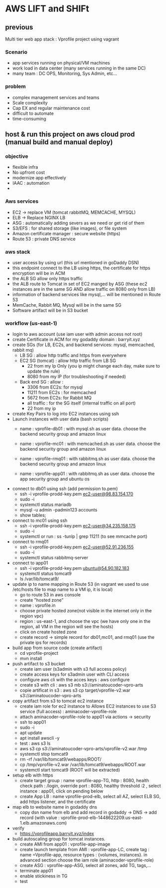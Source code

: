 # AWS LIFT and SHIFt

## previous 
Multi tier web app stack : Vprofile project using vagrant
### Scenario
- app services running on physical/VM machines
- work load in data center (many services running in the same DC)
- many team : DC OPS, Monitoring, Sys Admin, etc...

### problem 
- complex management services and teams 
- Scale complexity
- Cap EX and regular maintenance cost
- difficult to automate
- time-consuming

## host & run this project on aws cloud prod (manual build and manual deploy)

### objective
- flexible infra
- No upfront cost
- modernize app effectively
- IAAC : automation
- 
### Aws services
- EC2 -> replace VM (tomcat rabbitMQ, MEMCACHE, MYSQL)
- ELB -> Replace NGINX LB
- ASG : automatically adding severs as we need or get rid of them
- S3/EFS : for shared storage (like images), or file system
- Amazon certificate manager : secure website (https) 
- Route 53 : private DNS service

### aws stack
- user access by using url (this url mentioned in goDaddy DSN)
- this endpoint connect to the LB using https, the certificate for https encryption will be in ACM
- the ALB SG allow only https traffic
- the ALB route to Tomcat in set of EC2 manged by ASG (these ec2 instances are in the same SG AND allow traffic on 8080 only from LB)
- information of backend services like mysql,... will be mentioned in Route 53
- MemCache, Rabbit MQ, Mysql will be in the same SG
- Software artifact will be in S3 bucket

### workflow (us-east-1)
- login to aws account (use iam user with admin access not root)
- create Certificate in ACM for my godaddy domain : barryit.xyz
- create SGs (for LB, EC2s, and backend services: mysql, memcached, rabbit mq)
    - LB SG  : allow http traffic and https from everywhere
    - EC2 SG (tomcat) : allow http traffic from LB SG
        - 22 from my Ip Only (you ip might change each day, make sure to update the rule)
        - 8080 from my IP (for troubleshooting if needed)
    - Back end SG : allow :
        - 3306 from EC2s: for mysql 
        - 11211 from EC2s : for memcached
        - 5672 from EC2s: for Rabbit MQ
        - all traffic : for the SG itself (internal traffic on all port)
        - 22 from my ip 
- create Key Pairs to log into EC2 instances using ssh
- Launch instances with user data (bash scripts)
  - name : vprofile-db01 : with mysql.sh as user data. choose the backend security group and amazon linux
  - name : vprofile-mc01 : with memcached.sh as user data. choose the backend security group and amazon linux
  - name : vprofile-rmq01 : with rabbitmq.sh as user data. choose the backend security group and amazon linux

  - name : vprofile-app01 : with rabbitmq.sh as user data. choose the app security group and ubuntu os
- connect to db01 using ssh (add permission to.pem)
    - ssh -i vprofile-prodd-key.pem ec2-user@98.83.154.170
    - sudo -i
    - systemctl status mariadb
    - mysql -u admin -padmin123 accounts
    - show tables;
- connect to mc01 using ssh
    - ssh -i vprofile-prodd-key.pem ec2-user@34.235.158.175
    - sudo -i
    - systemctl or run :  ss -tunlp | grep 11211 (to see mmcache port)
- connect to rmq01
    - ssh -i vprofile-prodd-key.pem ec2-user@52.91.236.155
    - sudo -i
    - systemctl status rabbitmq-server
- connect to app01
  - ssh -i vprofile-prodd-key.pem ubuntu@54.90.182.183
  - systemctl status tomcat9
  -  ls /var/lib/tomcat9/
- update ip to name mapping in Route 53 (in vagrant we used to use /etc/hosts file to map name to a VM ip, it is local) 
  - go to route 53 in aws console
  - create "hosted zone"
  - name : vprofile.in
  - choose private hosted zone(not visible in the internet only in the region vpc)
  - region : us-east-1, and choose the vpc (we have only one in the region, all VM in the region will see the hosts)
  - click on create hosted zone
  - create record -> simple record for db01,mc01, and rmq01 (use the private ips for records)
- build app from source code (create artifact)
  - cd vprofile-project
  - mvn install
- push artifact to s3 bucket
  - create iam user (s3admin with s3 full access policy)
  - create access keys for s3admin user with CLI access
  - configure aws cli with the acces keys : aws configure
  - create s3 with cli : aws s3 mb s3://aminatoucoder-vpro-arts
  - copie artificat in s3 :  aws s3 cp target/vprofile-v2.war s3://aminatoucoder-vpro-arts
- copy artifact from s3 to tomcat ec2 instance
  - create iam role for ec2 instance to Allows EC2 instances to use S3 service (full access) : aminacoder-vprofile-role
  - attach aminacoder-vprofile-role to app01 via actions -> security
  - ssh to app01
  - sudo -i
  - apt update
  - apt install awscli -y
  - test : aws s3 ls
  - aws s3 cp s3://aminatoucoder-vpro-arts/vprofile-v2.war /tmp
  - systemctl stop tomcat9
  - rm -rf /var/lib/tomcat9/webapps/ROOT/
  -  cp /tmp/vprofile-v2.war /var/lib/tomcat9/webapps/ROOT.war
  - systemctl start tomcat9 (ROOT will be extracted)
- setup elb with https
  - create target group : name vprofile-app-TG, http : 8080, health check path : /login, override port : 8080, healthy threshold :2 , select instance : app01, click on pending below
  - create App LB : name vprofile-prod-elb, select all AZ, select  ELB SG, add https listener, and the certificate 
- map elb to website name in godaddy dns
  - copy dsn name from elb and add record in godaddy -> DNS -> add record (with value : vprofile-prod-elb-1448622209.us-east-1.elb.amazonaws.com)
- verify
  - https://vprofileapp.barryit.xyz/index
- build autoscaling group for tomcat instances.
  - create AMI from app01 : vprofile-app-image
  - create launch template from AMI : vprofile-app-LC, create tag : name =Vprofile-app, resource types : {volumes, instances}. in advanced section choose the iam role (aminacoder-vprofile-role)
  - create ASG : vprofile-app-ASG, select all zones, add TG, tags,...
  - terminate app01
  - enable stickiness in TG
  - test
  